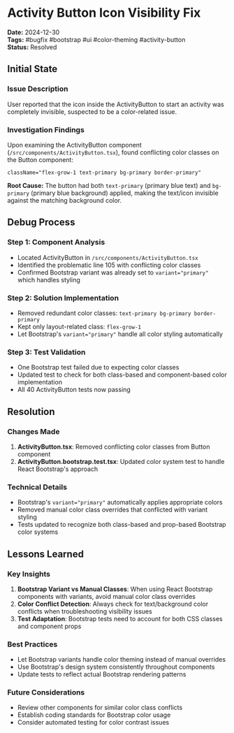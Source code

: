# Activity Button Icon Visibility Fix

**Date:** 2024-12-30  
**Tags:** #bugfix #bootstrap #ui #color-theming #activity-button  
**Status:** Resolved

## Initial State

### Issue Description
User reported that the icon inside the ActivityButton to start an activity was completely invisible, suspected to be a color-related issue.

### Investigation Findings
Upon examining the ActivityButton component (`/src/components/ActivityButton.tsx`), found conflicting color classes on the Button component:

```tsx
className="flex-grow-1 text-primary bg-primary border-primary"
```

**Root Cause:** The button had both `text-primary` (primary blue text) and `bg-primary` (primary blue background) applied, making the text/icon invisible against the matching background color.

## Debug Process

### Step 1: Component Analysis
- Located ActivityButton in `/src/components/ActivityButton.tsx`
- Identified the problematic line 105 with conflicting color classes
- Confirmed Bootstrap variant was already set to `variant="primary"` which handles styling

### Step 2: Solution Implementation
- Removed redundant color classes: `text-primary bg-primary border-primary`
- Kept only layout-related class: `flex-grow-1`
- Let Bootstrap's `variant="primary"` handle all color styling automatically

### Step 3: Test Validation
- One Bootstrap test failed due to expecting color classes
- Updated test to check for both class-based and component-based color implementation
- All 40 ActivityButton tests now passing

## Resolution

### Changes Made
1. **ActivityButton.tsx**: Removed conflicting color classes from Button component
2. **ActivityButton.bootstrap.test.tsx**: Updated color system test to handle React Bootstrap's approach

### Technical Details
- Bootstrap's `variant="primary"` automatically applies appropriate colors
- Removed manual color class overrides that conflicted with variant styling
- Tests updated to recognize both class-based and prop-based Bootstrap color systems

## Lessons Learned

### Key Insights
1. **Bootstrap Variant vs Manual Classes**: When using React Bootstrap components with variants, avoid manual color class overrides
2. **Color Conflict Detection**: Always check for text/background color conflicts when troubleshooting visibility issues
3. **Test Adaptation**: Bootstrap tests need to account for both CSS classes and component props

### Best Practices
- Let Bootstrap variants handle color theming instead of manual overrides
- Use Bootstrap's design system consistently throughout components
- Update tests to reflect actual Bootstrap rendering patterns

### Future Considerations
- Review other components for similar color class conflicts
- Establish coding standards for Bootstrap color usage
- Consider automated testing for color contrast issues
